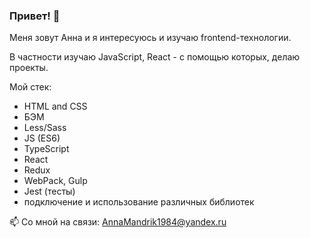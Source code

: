 ### Привет! 👋

Меня зовут Анна и я интересуюсь и изучаю frontend-технологии.

В частности изучаю JavaScript, React - с помощью которых, делаю проекты.

Мой стек:

- HTML and CSS
- БЭМ
- Less/Sass
- JS (ES6)
- TypeScript
- React
- Redux
- WebPack, Gulp
- Jest (тесты)
- подключение и использование различных библиотек


📫 Со мной на связи: AnnaMandrik1984@yandex.ru
<!--
**AnnaMandrik/AnnaMandrik** is a ✨ _special_ ✨ repository because its `README.md` (this file) appears on your GitHub profile.

Here are some ideas to get you started:

- 🔭 I’m currently working on ...
- 🌱 I’m currently learning ...
- 👯 I’m looking to collaborate on ...
- 🤔 I’m looking for help with ...
- 💬 Ask me about ...
- 📫 How to reach me: ...
- 😄 Pronouns: ...
- ⚡ Fun fact: ...
-->

